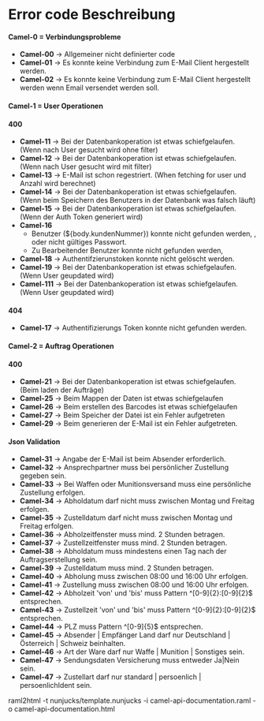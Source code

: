 # Error code Beschreibung
#### Camel-0 = Verbindungsprobleme
- **Camel-00** -> Allgemeiner nicht definierter code
- **Camel-01** -> Es konnte keine Verbindung zum E-Mail Client hergestellt werden.
- **Camel-02** -> Es konnte keine Verbindung zum E-Mail Client hergestellt werden wenn Email versendet werden soll.

#### Camel-1 = User Operationen
#### 400
- **Camel-11** -> Bei der Datenbankoperation ist etwas schiefgelaufen. (Wenn nach User gesucht wird ohne filter)
- **Camel-12** -> Bei der Datenbankoperation ist etwas schiefgelaufen. (Wenn nach User gesucht wird mit filter)
- **Camel-13** -> E-Mail ist schon regestriert. (When fetching for user und Anzahl wird berechnet)
- **Camel-14** -> Bei der Datenbankoperation ist etwas schiefgelaufen. (Wenn beim Speichern des Benutzers in der Datenbank was falsch läuft)
- **Camel-15** -> Bei der Datenbankoperation ist etwas schiefgelaufen. (Wenn der Auth Token generiert wird) 
- **Camel-16**
    - Benutzer (${body.kundenNummer}) konnte nicht gefunden werden, , oder nicht gültiges Passwort.
    - Zu Bearbeitender Benutzer konnte nicht gefunden werden,
- **Camel-18** -> Authentifzierunstoken konnte nicht gelöscht werden.
- **Camel-19** -> Bei der Datenbankoperation ist etwas schiefgelaufen. (Wenn User geupdated wird)
- **Camel-111** -> Bei der Datenbankoperation ist etwas schiefgelaufen. (Wenn User geupdated wird)


#### 404
- **Camel-17** -> Authentifizierungs Token konnte nicht gefunden werden.

#### Camel-2 = Auftrag Operationen
#### 400
- **Camel-21** -> Bei der Datenbankoperation ist etwas schiefgelaufen. (Beim laden der Aufträge)
- **Camel-25** -> Beim Mappen der Daten ist etwas schiefgelaufen
- **Camel-26** -> Beim erstellen des Barcodes ist etwas schiefgelaufen
- **Camel-27** -> Beim Speicher der Datei ist ein Fehler aufgetreten
- **Camel-29** -> Beim generieren der E-Mail ist ein Fehler aufgetreten.
#### Json Validation
- **Camel-31** -> Angabe der E-Mail ist beim Absender erforderlich.
- **Camel-32** -> Ansprechpartner muss bei persönlicher Zustellung gegeben sein.
- **Camel-33** -> Bei Waffen oder Munitionsversand muss eine persönliche Zustellung erfolgen.
- **Camel-34** -> Abholdatum darf nicht muss zwischen Montag und Freitag erfolgen.
- **Camel-35** -> Zustelldatum darf nicht muss zwischen Montag und Freitag erfolgen.
- **Camel-36** -> Abholzeitfenster muss mind. 2 Stunden betragen.
- **Camel-37** -> Zustellzeitfenster muss mind. 2 Stunden betragen.
- **Camel-38** -> Abholdatum muss mindestens einen Tag nach der Auftragserstellung sein.
- **Camel-39** -> Zustelldatum muss mind. 2 Stunden betragen.
- **Camel-40** -> Abholung muss zwischen 08:00 und 16:00 Uhr erfolgen.
- **Camel-41** -> Zustellung muss zwischen 08:00 und 16:00 Uhr erfolgen.
- **Camel-42** -> Abholzeit 'von' und 'bis' muss Pattern ^[0-9]{2}:[0-9]{2}$ entsprechen.
- **Camel-43** -> Zustellzeit 'von' und 'bis' muss Pattern ^[0-9]{2}:[0-9]{2}$ entsprechen.
- **Camel-44** -> PLZ muss Pattern ^[0-9]{5}$ entsprechen.
- **Camel-45** -> Absender | Empfänger Land darf nur Deutschland | Österreich | Schweiz beinhalten.
- **Camel-46** -> Art der Ware darf nur Waffe | Munition | Sonstiges sein.
- **Camel-47** -> Sendungsdaten Versicherung muss entweder Ja|Nein sein.
- **Camel-47** -> Zustellart darf nur standard | persoenlich | persoenlichIdent sein.


raml2html -t nunjucks/template.nunjucks -i camel-api-documentation.raml -o camel-api-documentation.html
